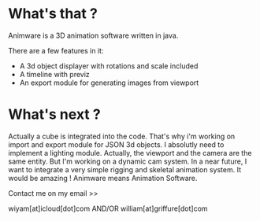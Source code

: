 # What's that ?

Animware is a 3D animation software written in java.

There are a few features in it:
- A 3d object displayer with rotations and scale included
- A timeline with previz
- An export module for generating images from viewport

# What's next ?

Actually a cube is integrated into the code. That's why i'm working on import and export module for JSON 3d objects.
I absolutly need to implement a lighting module.
Actually, the viewport and the camera are the same entity. But I'm working on a dynamic cam system.
In a near future, I want to integrate a very simple rigging and skeletal animation system. It would be amazing !
Animware means Animation Software.

Contact me on my email >>

wiyam[at]icloud[dot]com
AND/OR
william[at]griffure[dot]com
